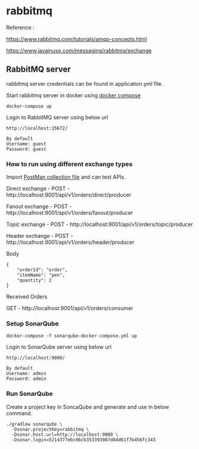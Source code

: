 # rabbitmq

Reference : 

https://www.rabbitmq.com/tutorials/amqp-concepts.html

https://www.javainuse.com/messaging/rabbitmq/exchange

## RabbitMQ server
rabbitmq server credentials can be found in application.yml file.

Start rabbitmq server in docker using [docker compose](docker-compose.yml)

``
docker-compose up
``

Login to RabbitMQ server using below url

```
http://localhost:15672/

By default
Username: guest
Password: guest

```


### How to run using different exchange types

Import [PostMan collection file](RabbitMQ.postman_collection.json) and can test APIs.

Direct exchange - POST - http://localhost:9001/api/v1/orders/direct/producer  

Fanout exchange - POST - http://localhost:9001/api/v1/orders/fanout/producer  

Topic exchange - POST - http://localhost:9001/api/v1/orders/topic/producer  

Header exchange - POST - http://localhost:9001/api/v1/orders/header/producer  

Body 

```
{
    "orderId": "order",
    "itemName": "pen",
    "quantity": 2
}
```

Received Orders   

GET - http://localhost:9001/api/v1/orders/consumer

### Setup SonarQube

```
docker-compose -f sonarqube-docker-compose.yml up

```
Login to SonarQube server using below url
```
http://localhost:9000/

By default
Username: admin
Password: admin

```

### Run SonarQube
Create a project key in SoncaQube and generate and use in below command.

```
./gradlew sonarqube \
  -Dsonar.projectKey=rabbitmq \
  -Dsonar.host.url=http://localhost:9000 \
  -Dsonar.login=5214377ebc06cb353393987d84d61f7b456fc343
```




